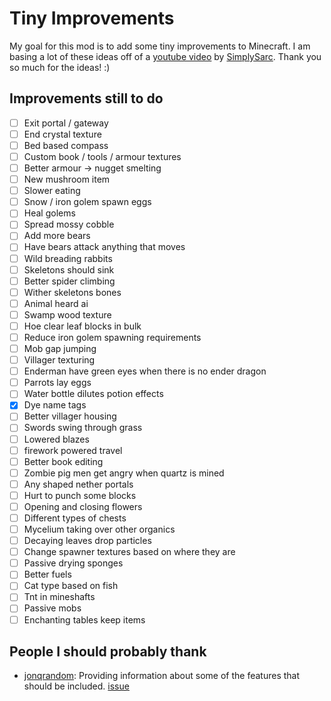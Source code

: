 # Tiny Improvements
My goal for this mod is to add some tiny improvements to Minecraft. I am basing a lot of these ideas off of a [youtube video](https://www.youtube.com/watch?v=NSsac8V3BpA) by
[SimplySarc](https://www.youtube.com/channel/UCI4Ppudb5EGHNpIYQPVpKdw). Thank you so much for the ideas! :)

## Improvements still to do
-  [ ] Exit portal / gateway
-  [ ] End crystal texture
-  [ ] Bed based compass
-  [ ] Custom book / tools / armour textures
-  [ ] Better armour -> nugget smelting
-  [ ] New mushroom item
-  [ ] Slower eating
-  [ ] Snow / iron golem spawn eggs
-  [ ] Heal golems
-  [ ] Spread mossy cobble
-  [ ] Add more bears
-  [ ] Have bears attack anything that moves
-  [ ] Wild breading rabbits
-  [ ] Skeletons should sink
-  [ ] Better spider climbing
-  [ ] Wither skeletons bones
-  [ ] Animal heard ai
-  [ ] Swamp wood texture
-  [ ] Hoe clear leaf blocks in bulk
-  [ ] Reduce iron golem spawning requirements
-  [ ] Mob gap jumping
-  [ ] Villager texturing
-  [ ] Enderman have green eyes when there is no ender dragon
-  [ ] Parrots lay eggs
-  [ ] Water bottle dilutes potion effects
-  [x] Dye name tags
-  [ ] Better villager housing
-  [ ] Swords swing through grass
-  [ ] Lowered blazes
-  [ ] firework powered travel
-  [ ] Better book editing
-  [ ] Zombie pig men get angry when quartz is mined
-  [ ] Any shaped nether portals
-  [ ] Hurt to punch some blocks
-  [ ] Opening and closing flowers
-  [ ] Different types of chests
-  [ ] Mycelium taking over other organics
-  [ ] Decaying leaves drop particles
-  [ ] Change spawner textures based on where they are
-  [ ] Passive drying sponges
-  [ ] Better fuels
-  [ ] Cat type based on fish
-  [ ] Tnt in mineshafts
-  [ ] Passive mobs
-  [ ] Enchanting tables keep items

## People I should probably thank
 - [jonqrandom](https://github.com/jonqrandom): Providing information about some of the features that should be included. [issue](https://github.com/trickypr/Tiny-Improvments/issues/2)
